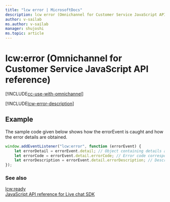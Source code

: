 ```yaml
---
title: "lcw error | MicrosoftDocs"
description: lcw error (Omnichannel for Customer Service JavaScript API reference)
author: v-sailab
ms.author: v-sailab
manager: shujoshi
ms.topic: article
---
```

# lcw:error (Omnichannel for Customer Service JavaScript API reference)

[!INCLUDE[cc-use-with-omnichannel](../../../../includes/cc-use-with-omnichannel.md)]

[!INCLUDE[lcw-error-description](../includes/lcw-error-description.md)]

## Example

The sample code given below shows how the errorEvent is caught and how the error details are obtained.

```JavaScript
window.addEventListener("lcw:error", function (errorEvent) {
    let errorDetail = errorEvent.detail; // Object containing details about the error event
    let errorCode = errorEvent.detail.errorCode; // Error code corresponding to the error event
    let errorDescription = errorEvent.detail.errorDescription; // Description of the error
});
```
### See also

[lcw:ready](lcw-ready.md)<br />
[JavaScript API reference for Live chat SDK](../../omnichannel-reference.md)

